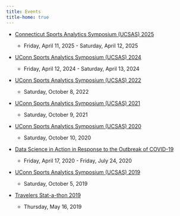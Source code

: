 ```yaml
---
title: Events
title-home: true
---
```


<!-- + [International Forum On Data Science (IFODS) 2024](https://statds.org/events/ifods2024/) -->
<!--   - Date TBD -->

+ [Connecticut Sports Analytics Symposium (UCSAS) 2025](https://statds.org/events/csas2025/)
  - Friday, April 11, 2025 - Saturday, April 12, 2025

+ [UConn Sports Analytics Symposium (UCSAS) 2024](https://statds.org/events/ucsas2024/)
  - Friday, April 12, 2024 - Saturday, April 13, 2024

+ [UConn Sports Analytics Symposium (UCSAS) 2022](https://statds.org/events/ucsas2022/)
  - Saturday, October 8, 2022

+ [UConn Sports Analytics Symposium (UCSAS) 2021](https://statds.org/events/ucsas2021/)
  - Saturday, October 9, 2021

+ [UConn Sports Analytics Symposium (UCSAS) 2020](https://statds.org/events/ucsas2020/)
  - Saturday, October 10, 2020

+ [Data Science in Action in Response to the Outbreak of COVID-19](https://statds.org/events/webinar_dsa2020/)
  - Friday, April 17, 2020 - Friday, July 24, 2020

+ [UConn Sports Analytics Symposium (UCSAS) 2019](https://statds.org/events/ucsas2019/)
  - Saturday, October 5, 2019

+ [Travelers Stat-a-thon 2019](http://hackathon.stat.uconn.edu)
  - Thursday, May 16, 2019
